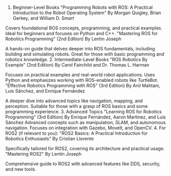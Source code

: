 1. Beginner-Level Books
"Programming Robots with ROS: A Practical Introduction to the Robot Operating System"
By Morgan Quigley, Brian Gerkey, and William D. Smart

Covers foundational ROS concepts, programming, and practical examples.
Ideal for beginners and focuses on Python and C++.
"Mastering ROS for Robotics Programming" (2nd Edition)
By Lentin Joseph

A hands-on guide that delves deeper into ROS fundamentals, including building and simulating robots.
Great for those with basic programming and robotics knowledge.
2. Intermediate-Level Books
"ROS Robotics By Example" (2nd Edition)
By Carol Fairchild and Dr. Thomas L. Harman

Focuses on practical examples and real-world robot applications.
Uses Python and emphasizes working with ROS-enabled robots like TurtleBot.
"Effective Robotics Programming with ROS" (3rd Edition)
By Anil Mahtani, Luis Sánchez, and Enrique Fernández

A deeper dive into advanced topics like navigation, mapping, and perception.
Suitable for those with a grasp of ROS basics and some programming experience.
3. Advanced Topics
"Learning ROS for Robotics Programming" (3rd Edition)
By Enrique Fernández, Aaron Martinez, and Luis Sánchez
Advanced concepts such as manipulation, SLAM, and autonomous navigation.
Focuses on integration with Gazebo, MoveIt, and OpenCV.
4. For ROS2 (if relevant to you):
"ROS2 Basics: A Practical Introduction for Robotics Enthusiasts"
By Cristian Llorente

Specifically tailored for ROS2, covering its architecture and practical usage.
"Mastering ROS2"
By Lentin Joseph

Comprehensive guide to ROS2 with advanced features like DDS, security, and new tools.
